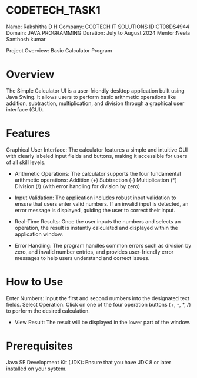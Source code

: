 # CODETECH_TASK1

Name: Rakshitha D H
Company: CODTECH IT SOLUTIONS 
ID:CT08DS4944
Domain: JAVA PROGRAMMING
Duration: July to August 2024 
Mentor:Neela Santhosh kumar

Project Overview: Basic Calculator Program

# Overview
The Simple Calculator UI is a user-friendly desktop application built using Java Swing. It allows users to perform basic arithmetic operations like addition, subtraction, multiplication, and division through a graphical user interface (GUI).

# Features
Graphical User Interface: The calculator features a simple and intuitive GUI with clearly labeled input fields and buttons, making it accessible for users of all skill levels.

- Arithmetic Operations: The calculator supports the four fundamental arithmetic operations:
Addition (+)
Subtraction (-)
Multiplication (*)
Division (/) (with error handling for division by zero)

- Input Validation: The application includes robust input validation to ensure that users enter valid numbers. If an invalid input is detected, an error message is displayed, guiding the user to correct their input.

- Real-Time Results: Once the user inputs the numbers and selects an operation, the result is instantly calculated and displayed within the application window.

- Error Handling: The program handles common errors such as division by zero, and invalid number entries, and provides user-friendly error messages to help users understand and correct issues.

# How to Use
Enter Numbers: Input the first and second numbers into the designated text fields.
Select Operation: Click on one of the four operation buttons (+, -, *, /) to perform the desired calculation.
- View Result: The result will be displayed in the lower part of the window.

# Prerequisites
Java SE Development Kit (JDK): Ensure that you have JDK 8 or later installed on your system.
